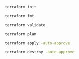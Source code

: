 ```bash
terraform init
```

```bash
terraform fmt
```

```bash
terraform validate
```

```bash
terraform plan
```

```bash
terraform apply -auto-approve
```

```bash
terraform destroy -auto-approve
```